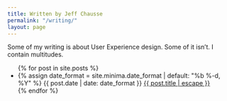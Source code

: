 ```yaml
---
title: Written by Jeff Chausse
permalink: "/writing/"
layout: page
---
```


<p>Some of my writing is about User Experience design. Some of it isn&rsquo;t. I contain multitudes.

<ul class="post-list">
  {% for post in site.posts %}
     <li>
       {% assign date_format = site.minima.date_format | default: "%b %-d, %Y" %}
       <span class="post-meta">{{ post.date | date: date_format }}</span>
       <a class="post-link" href="{{ post.url | relative_url }}">{{ post.title | escape }}</a>
     </li>
  {% endfor %}
 </ul>